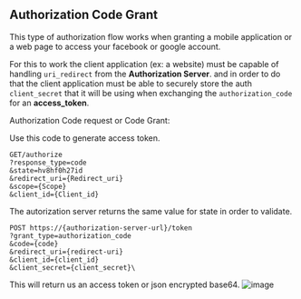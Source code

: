## Authorization Code Grant
This type of authorization flow works when granting a mobile application or a web page to access your facebook or google account.

For this to work the client application (ex: a website) must be capable of handling `uri_redirect` from the __Authorization Server__. and in order to do that the client application must be able to securely store the auth `client_secret` that it will be using when exchanging the `authorization_code` for an __access_token__.

Authorization Code request or Code Grant:

Use this code to generate access token.

```
GET/authorize 
?response_type=code    
&state=hv8hf0h27id
&redirect_uri={Redirect_uri}
&scope={Scope}
&client_id={Client_id}
```

The autorization server returns the same value for state in order to validate.

```
POST https://{authorization-server-url}/token
?grant_type=authorization_code
&code={code}
&redirect_uri={redirect-uri}
&client_id={client_id}
&client_secret={client_secret}\
```
This will return us an access token or json encrypted base64.
![image](https://m.media-amazon.com/images/G/01/mobile-apps/dex/ask-accountlinking/auth-code-grant-flow-sequence._TTH_.png)